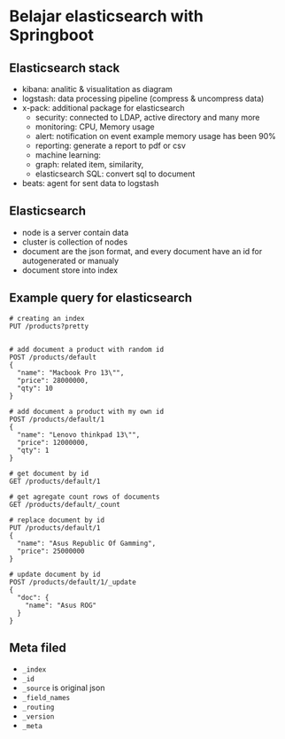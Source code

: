 # Belajar elasticsearch with Springboot

## Elasticsearch stack

- kibana: analitic & visualitation as diagram
- logstash: data processing pipeline (compress & uncompress data)
- x-pack: additional package for elasticsearch
    - security: connected to LDAP, active directory and many more
    - monitoring: CPU, Memory usage
    - alert: notification on event example memory usage has been 90%
    - reporting: generate a report to pdf or csv
    - machine learning: 
    - graph: related item, similarity, 
    - elasticsearch SQL: convert sql to document
- beats: agent for sent data to logstash

## Elasticsearch

- node is a server contain data
- cluster is collection of nodes
- document are the json format, and every document have an id for autogenerated or manualy
- document store into index

## Example query for elasticsearch

```http request
# creating an index
PUT /products?pretty


# add document a product with random id
POST /products/default
{
  "name": "Macbook Pro 13\"",
  "price": 28000000,
  "qty": 10
}

# add document a product with my own id
POST /products/default/1
{
  "name": "Lenovo thinkpad 13\"",
  "price": 12000000,
  "qty": 1
}

# get document by id
GET /products/default/1

# get agregate count rows of documents
GET /products/default/_count

# replace document by id
PUT /products/default/1
{
  "name": "Asus Republic Of Gamming",
  "price": 25000000
}

# update document by id
POST /products/default/1/_update
{
  "doc": {
    "name": "Asus ROG"
  }
}
```

## Meta filed

- `_index`
- `_id`
- `_source` is original json
- `_field_names`
- `_routing`
- `_version`
- `_meta`


